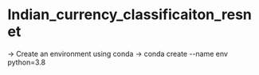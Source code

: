 # Indian_currency_classificaiton_resnet

-> Create an environment using conda 
    ->  conda create --name env python=3.8
    
